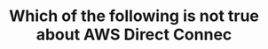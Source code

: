---
layout: all-exams
title: "Which of the following is not true about AWS Direct Connec"
blurb: "All of the options are true except for the fact that a public IP address is required for an AWS Direct Connect connection. AWS Direct Connect can connect"
quid: 233
---